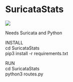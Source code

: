 # SuricataStats



<img src="http://whyisthis.art:3001/Screenshot.png">


Needs Suricata and Python


INSTALL<br>
cd SuricataStats<br>
pip3 install -r requirements.txt<br>

RUN<br>
cd SuricataStats<br>
python3 routes.py<br>
